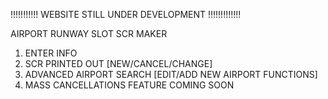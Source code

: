 !!!!!!!!!!! WEBSITE STILL UNDER DEVELOPMENT !!!!!!!!!!!!!

AIRPORT RUNWAY SLOT SCR MAKER

1. ENTER INFO
2. SCR PRINTED OUT [NEW/CANCEL/CHANGE]
3. ADVANCED AIRPORT SEARCH [EDIT/ADD NEW AIRPORT FUNCTIONS]
4. MASS CANCELLATIONS FEATURE COMING SOON
